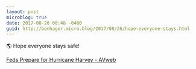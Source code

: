 ```yaml
---
layout: post
microblog: true
date: 2017-08-26 08:48 -0400
guid: http://benhager.micro.blog/2017/08/26/hope-everyone-stays.html
---
```

🌎 Hope everyone stays safe! 

[Feds Prepare for Hurricane Harvey - AVweb](https://www.avweb.com/avwebflash/news/Feds-Prepare-for-Hurricane-Harvey-229546-1.html)
